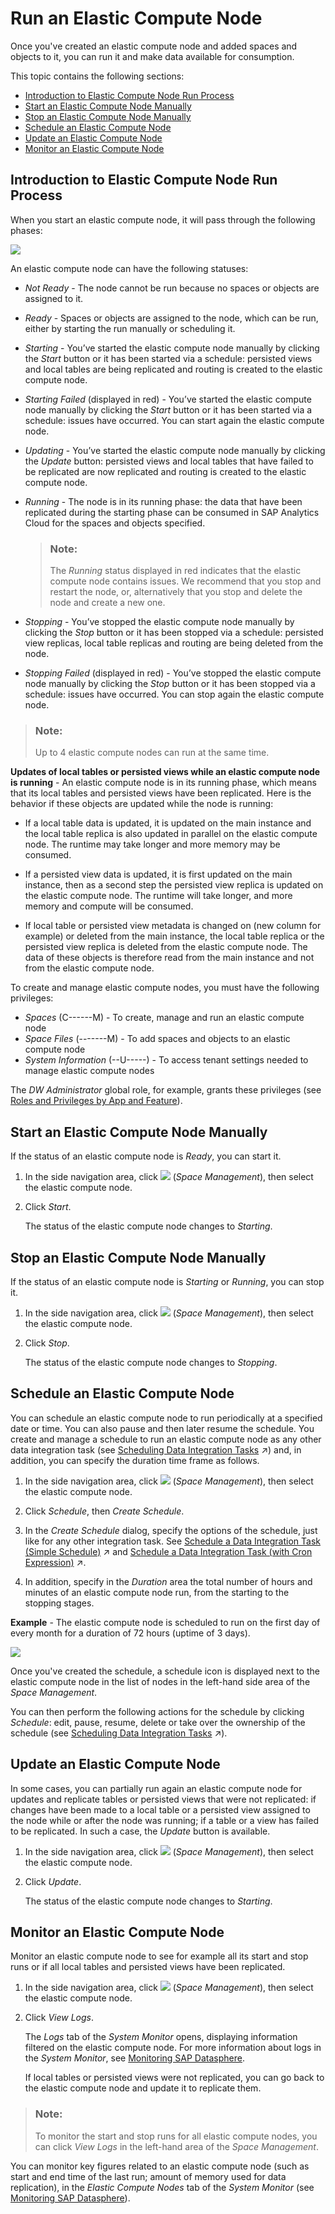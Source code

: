 <!-- loio34b35852f2ff4888bda6b17e08f73ce3 -->

# Run an Elastic Compute Node

Once you've created an elastic compute node and added spaces and objects to it, you can run it and make data available for consumption.

This topic contains the following sections:

-   [Introduction to Elastic Compute Node Run Process](run-an-elastic-compute-node-34b3585.md#loio34b35852f2ff4888bda6b17e08f73ce3__section_crv_xpr_pbc)
-   [Start an Elastic Compute Node Manually](run-an-elastic-compute-node-34b3585.md#loio34b35852f2ff4888bda6b17e08f73ce3__section_syj_cwt_qzb)
-   [Stop an Elastic Compute Node Manually](run-an-elastic-compute-node-34b3585.md#loio34b35852f2ff4888bda6b17e08f73ce3__section_gzj_5lb_tzb)
-   [Schedule an Elastic Compute Node](run-an-elastic-compute-node-34b3585.md#loio34b35852f2ff4888bda6b17e08f73ce3__section_j5y_dwt_qzb)
-   [Update an Elastic Compute Node](run-an-elastic-compute-node-34b3585.md#loio34b35852f2ff4888bda6b17e08f73ce3__section_pwl_fst_qzb)
-   [Monitor an Elastic Compute Node](run-an-elastic-compute-node-34b3585.md#loio34b35852f2ff4888bda6b17e08f73ce3__section_wy2_xxg_tzb)



<a name="loio34b35852f2ff4888bda6b17e08f73ce3__section_crv_xpr_pbc"/>

## Introduction to Elastic Compute Node Run Process

When you start an elastic compute node, it will pass through the following phases:

![](images/ECN_Lifecycle_6420ce1.png)

An elastic compute node can have the following statuses:

-   *Not Ready* - The node cannot be run because no spaces or objects are assigned to it.

-   *Ready* - Spaces or objects are assigned to the node, which can be run, either by starting the run manually or scheduling it.

-   *Starting* - You’ve started the elastic compute node manually by clicking the *Start* button or it has been started via a schedule: persisted views and local tables are being replicated and routing is created to the elastic compute node.

-   *Starting Failed* \(displayed in red\) - You’ve started the elastic compute node manually by clicking the *Start* button or it has been started via a schedule: issues have occurred. You can start again the elastic compute node.

-   *Updating* - You’ve started the elastic compute node manually by clicking the *Update* button: persisted views and local tables that have failed to be replicated are now replicated and routing is created to the elastic compute node.

-   *Running* - The node is in its running phase: the data that have been replicated during the starting phase can be consumed in SAP Analytics Cloud for the spaces and objects specified.

    > ### Note:  
    > The *Running* status displayed in red indicates that the elastic compute node contains issues. We recommend that you stop and restart the node, or, alternatively that you stop and delete the node and create a new one.

-   *Stopping* - You’ve stopped the elastic compute node manually by clicking the *Stop* button or it has been stopped via a schedule: persisted view replicas, local table replicas and routing are being deleted from the node.

-   *Stopping Failed* \(displayed in red\) - You’ve stopped the elastic compute node manually by clicking the *Stop* button or it has been stopped via a schedule: issues have occurred. You can stop again the elastic compute node.


> ### Note:  
> Up to 4 elastic compute nodes can run at the same time.

**Updates of local tables or persisted views while an elastic compute node is running** - An elastic compute node is in its running phase, which means that its local tables and persisted views have been replicated. Here is the behavior if these objects are updated while the node is running:

-   If a local table data is updated, it is updated on the main instance and the local table replica is also updated in parallel on the elastic compute node. The runtime may take longer and more memory may be consumed.

-   If a persisted view data is updated, it is first updated on the main instance, then as a second step the persisted view replica is updated on the elastic compute node. The runtime will take longer, and more memory and compute will be consumed.

-   If local table or persisted view metadata is changed on \(new column for example\) or deleted from the main instance, the local table replica or the persisted view replica is deleted from the elastic compute node. The data of these objects is therefore read from the main instance and not from the elastic compute node.


To create and manage elastic compute nodes, you must have the following privileges:

-   *Spaces* \(C------M\) - To create, manage and run an elastic compute node
-   *Space Files* \(-------M\) - To add spaces and objects to an elastic compute node
-   *System Information* \(--U-----\) - To access tenant settings needed to manage elastic compute nodes

The *DW Administrator* global role, for example, grants these privileges \(see [Roles and Privileges by App and Feature](../Managing-Users-and-Roles/roles-and-privileges-by-app-and-feature-2d8b7d0.md)\).



<a name="loio34b35852f2ff4888bda6b17e08f73ce3__section_syj_cwt_qzb"/>

## Start an Elastic Compute Node Manually

If the status of an elastic compute node is *Ready*, you can start it.

1.  In the side navigation area, click ![](../images/Space_Management_a868247.png) \(*Space Management*\), then select the elastic compute node.

2.  Click *Start*.

    The status of the elastic compute node changes to *Starting*.




<a name="loio34b35852f2ff4888bda6b17e08f73ce3__section_gzj_5lb_tzb"/>

## Stop an Elastic Compute Node Manually

If the status of an elastic compute node is *Starting* or *Running*, you can stop it.

1.  In the side navigation area, click ![](../images/Space_Management_a868247.png) \(*Space Management*\), then select the elastic compute node.

2.  Click *Stop*.

    The status of the elastic compute node changes to *Stopping*.




<a name="loio34b35852f2ff4888bda6b17e08f73ce3__section_j5y_dwt_qzb"/>

## Schedule an Elastic Compute Node

You can schedule an elastic compute node to run periodically at a specified date or time. You can also pause and then later resume the schedule. You create and manage a schedule to run an elastic compute node as any other data integration task \(see [Scheduling Data Integration Tasks](https://help.sap.com/viewer/9f36ca35bc6145e4acdef6b4d852d560/DEV_CURRENT/en-US/7fa07621d9c0452a978cb2cc8e4cd2b1.html "Schedule data integration tasks to run periodically at a specified date or time.") :arrow_upper_right:\) and, in addition, you can specify the duration time frame as follows.

1.  In the side navigation area, click ![](../images/Space_Management_a868247.png) \(*Space Management*\), then select the elastic compute node.

2.  Click *Schedule*, then *Create Schedule*.
3.  In the *Create Schedule* dialog, specify the options of the schedule, just like for any other integration task. See [Schedule a Data Integration Task (Simple Schedule)](https://help.sap.com/viewer/9f36ca35bc6145e4acdef6b4d852d560/DEV_CURRENT/en-US/7c11059ed3314e1fb753736b7867512c.html "You can schedule or unschedule data integration tasks such as remote data replication, data persistence, data flow, replication flow, or task chains runs. You may also pause and then later resume the run of scheduled tasks.") :arrow_upper_right: and [Schedule a Data Integration Task (with Cron Expression)](https://help.sap.com/viewer/9f36ca35bc6145e4acdef6b4d852d560/DEV_CURRENT/en-US/169ba34e19744362be25a4325de8d10c.html "Schedule data integration tasks such as data replication, data persistence, or data flow runs or task chains runs, by entering directly a cron expression.") :arrow_upper_right:.

4.  In addition, specify in the *Duration* area the total number of hours and minutes of an elastic compute node run, from the starting to the stopping stages.


**Example** - The elastic compute node is scheduled to run on the first day of every month for a duration of 72 hours \(uptime of 3 days\).

![](images/ECN_Scheduling_Example_fd1112f.jpg)

Once you've created the schedule, a schedule icon is displayed next to the elastic compute node in the list of nodes in the left-hand side area of the *Space Management*.

You can then perform the following actions for the schedule by clicking *Schedule*: edit, pause, resume, delete or take over the ownership of the schedule \(see [Scheduling Data Integration Tasks](https://help.sap.com/viewer/9f36ca35bc6145e4acdef6b4d852d560/DEV_CURRENT/en-US/7fa07621d9c0452a978cb2cc8e4cd2b1.html "Schedule data integration tasks to run periodically at a specified date or time.") :arrow_upper_right:\).



<a name="loio34b35852f2ff4888bda6b17e08f73ce3__section_pwl_fst_qzb"/>

## Update an Elastic Compute Node

In some cases, you can partially run again an elastic compute node for updates and replicate tables or persisted views that were not replicated: if changes have been made to a local table or a persisted view assigned to the node while or after the node was running; if a table or a view has failed to be replicated. In such a case, the *Update* button is available.

1.  In the side navigation area, click ![](../images/Space_Management_a868247.png) \(*Space Management*\), then select the elastic compute node.

2.  Click *Update*.

    The status of the elastic compute node changes to *Starting*.




<a name="loio34b35852f2ff4888bda6b17e08f73ce3__section_wy2_xxg_tzb"/>

## Monitor an Elastic Compute Node

Monitor an elastic compute node to see for example all its start and stop runs or if all local tables and persisted views have been replicated.

1.  In the side navigation area, click ![](../images/Space_Management_a868247.png) \(*Space Management*\), then select the elastic compute node.

2.  Click *View Logs*.

    The *Logs* tab of the *System Monitor* opens, displaying information filtered on the elastic compute node. For more information about logs in the *System Monitor*, see [Monitoring SAP Datasphere](../Monitoring-SAP-Datasphere/monitoring-sap-datasphere-28910cd.md).

    If local tables or persisted views were not replicated, you can go back to the elastic compute node and update it to replicate them.


> ### Note:  
> To monitor the start and stop runs for all elastic compute nodes, you can click *View Logs* in the left-hand area of the *Space Management*.

You can monitor key figures related to an elastic compute node \(such as start and end time of the last run; amount of memory used for data replication\), in the *Elastic Compute Nodes* tab of the *System Monitor*  \(see [Monitoring SAP Datasphere](../Monitoring-SAP-Datasphere/monitoring-sap-datasphere-28910cd.md)\).


